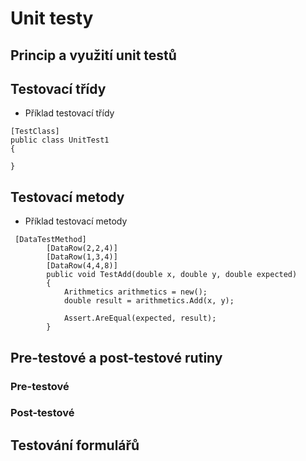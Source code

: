 # Unit testy 
## Princip a využití unit testů
## Testovací třídy
* Příklad testovací třídy
```
[TestClass]
public class UnitTest1
{

}
```
## Testovací metody
* Příklad testovací metody
```
 [DataTestMethod]
        [DataRow(2,2,4)]
        [DataRow(1,3,4)]
        [DataRow(4,4,8)]
        public void TestAdd(double x, double y, double expected)
        {
            Arithmetics arithmetics = new();
            double result = arithmetics.Add(x, y);

            Assert.AreEqual(expected, result);
        }
```
## Pre-testové a post-testové rutiny
### Pre-testové
### Post-testové
## Testování formulářů
